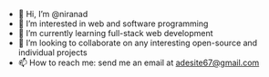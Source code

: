 - 👋 Hi, I’m @niranad
- 👀 I’m interested in web and software programming
- 🌱 I’m currently learning full-stack web development
- 💞️ I’m looking to collaborate on any interesting open-source and individual projects
- 📫 How to reach me: send me an email at adesite67@gmail.com

<!---
niranad/niranad is a ✨ special ✨ repository because its `README.md` (this file) appears on your GitHub profile.
You can click the Preview link to take a look at your changes.
--->
